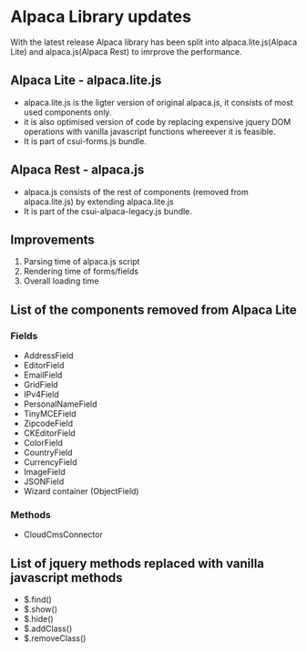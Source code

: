 # Alpaca Library updates

With the latest release Alpaca library has been split into alpaca.lite.js(Alpaca Lite) and alpaca.js(Alpaca Rest) to imrprove the performance.

## Alpaca Lite - alpaca.lite.js
- alpaca.lite.js is the ligter version of original alpaca.js, it consists of most used components only. 
- it is also optimised version of code by replacing expensive jquery DOM operations with vanilla javascript functions whereever it is feasible.
- It is part of csui-forms.js bundle.

## Alpaca Rest - alpaca.js
- alpaca.js consists of the rest of components (removed from alpaca.lite.js) by extending alpaca.lite.js
- It is part of the csui-alpaca-legacy.js bundle.

## Improvements
1. Parsing time of alpaca.js script
2. Rendering time of forms/fields
3. Overall loading time

## List of the components removed from Alpaca Lite

### Fields
- AddressField
- EditorField
- EmailField
- GridField
- IPv4Field
- PersonalNameField
- TinyMCEField
- ZipcodeField
- CKEditorField
- ColorField
- CountryField
- CurrencyField
- ImageField
- JSONField
- Wizard container (ObjectField)

### Methods
- CloudCmsConnector

## List of jquery methods replaced with vanilla javascript methods
- $.find()
- $.show()
- $.hide()
- $.addClass()
- $.removeClass()

